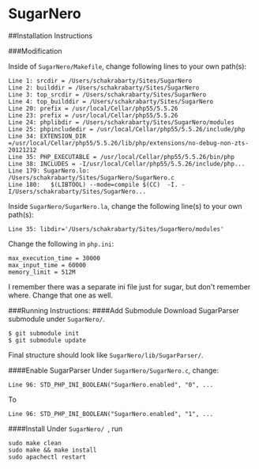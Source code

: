# SugarNero

##Installation Instructions

###Modification

Inside of `SugarNero/Makefile`, change following lines to your own path(s):
```
Line 1: srcdir = /Users/schakrabarty/Sites/SugarNero
Line 2: builddir = /Users/schakrabarty/Sites/SugarNero
Line 3: top_srcdir = /Users/schakrabarty/Sites/SugarNero
Line 4: top_builddir = /Users/schakrabarty/Sites/SugarNero
Line 20: prefix = /usr/local/Cellar/php55/5.5.26
Line 23: prefix = /usr/local/Cellar/php55/5.5.26
Line 24: phplibdir = /Users/schakrabarty/Sites/SugarNero/modules
Line 25: phpincludedir = /usr/local/Cellar/php55/5.5.26/include/php
Line 34: EXTENSION_DIR =/usr/local/Cellar/php55/5.5.26/lib/php/extensions/no-debug-non-zts-20121212
Line 35: PHP_EXECUTABLE = /usr/local/Cellar/php55/5.5.26/bin/php
Line 38: INCLUDES = -I/usr/local/Cellar/php55/5.5.26/include/php...
Line 179: SugarNero.lo: /Users/schakrabarty/Sites/SugarNero/SugarNero.c
Line 180: 	$(LIBTOOL) --mode=compile $(CC)  -I. -I/Users/schakrabarty/Sites/SugarNero...
```

Inside `SugarNero/SugarNero.la`, change the following line(s) to your own path(s):
```
Line 35: libdir='/Users/schakrabarty/Sites/SugarNero/modules'
```

Change the following in `php.ini`:
```
max_execution_time = 30000
max_input_time = 60000
memory_limit = 512M
```

I remember there was a separate ini file just for sugar, but don't remember where. Change that one as well.

###Running Instructions:
####Add Submodule
Download SugarParser submodule under `SugarNero/`. 
```
$ git submodule init
$ git submodule update
```
Final structure should look like `SugarNero/lib/SugarParser/`.

####Enable SugarParser
Under `SugarNero/SugarNero.c`, change:
```
Line 96: STD_PHP_INI_BOOLEAN("SugarNero.enabled", "0", ...
```
To
```
Line 96: STD_PHP_INI_BOOLEAN("SugarNero.enabled", "1", ...
```

####Install
Under `SugarNero/ `, run
```
sudo make clean
sudo make && make install
sudo apachectl restart
```
  




